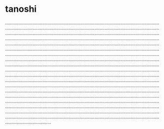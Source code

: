 # tanoshi
.........................................................................................................................................................................................................................................................................................................................................................................................................................................................................................................................................................................................................................................................................................................................................................................................................................................................................................................................................................................................................................................................................................................................................................................................................................................................................................................................................................................................................................................................................................................................................................................................................................................................................................................................................................................................................................................................................................................................................................................................................................................................................................................................................................................................................................................................................................................................................................................................................................................................................................
